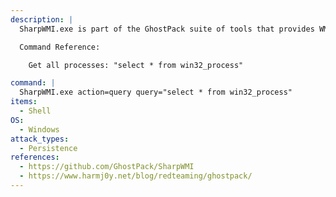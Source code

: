 ```yaml
---
description: |
  SharpWMI.exe is part of the GhostPack suite of tools that provides WMI functionality, such as local/remote WMI queries, remote WMI process creation, and remote execution of arbitrary VBS through WMI events. The following command will simply list all processes running on the local system.

  Command Reference:

  	Get all processes: "select * from win32_process"

command: |
  SharpWMI.exe action=query query="select * from win32_process"
items:
  - Shell
OS:
  - Windows
attack_types:
  - Persistence
references:
  - https://github.com/GhostPack/SharpWMI
  - https://www.harmj0y.net/blog/redteaming/ghostpack/
---
```

